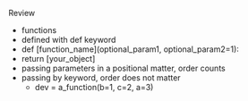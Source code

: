 Review
* functions
* defined with def keyword
* def [function_name](optional_param1, optional_param2=1):
* return [your_object]
* passing parameters in a positional matter, order counts
* passing by keyword, order does not matter
  * dev = a_function(b=1, c=2, a=3)
  
